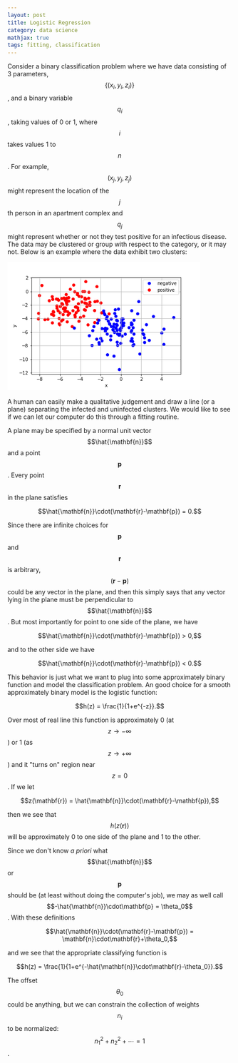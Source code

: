 ```yaml
---
layout: post
title: Logistic Regression
category: data science
mathjax: true
tags: fitting, classification
---
```


Consider a binary classification problem where we have data consisting of 3 parameters, $$\{(x_i,y_i,z_i)\}$$, and a binary variable $$q_i$$, taking values of 0 or 1, where $$i$$ takes values 1 to $$n$$. For example, $$(x_j,y_j,z_j)$$ might represent the location of the $$j$$th person in an apartment complex and $$q_j$$ might represent whether or not they test positive for an infectious disease. The data may be clustered or group with respect to the category, or it may not. Below is an example where the data exhibit two clusters:

![2D classification data](/assets/images/2d-category.png)

A human can easily make a qualitative judgement and draw a line (or a plane) separating the infected and uninfected clusters. We would like to see if we can let our computer do this through a fitting routine.

A plane may be specified by a normal unit vector $$\hat{\mathbf{n}}$$ and a point $$\mathbf{p}$$. Every point $$\mathbf{r}$$ in the plane satisfies

$$\hat{\mathbf{n}}\cdot(\mathbf{r}-\mathbf{p}) = 0.$$

Since there are infinite choices for $$\mathbf{p}$$ and $$\mathbf{r}$$ is arbitrary, $$(\mathbf{r}-\mathbf{p})$$ could be any vector in the plane, and then this simply says that any vector lying in the plane must be perpendicular to $$\hat{\mathbf{n}}$$. But most importantly for point to one side of the plane, we have

$$\hat{\mathbf{n}}\cdot(\mathbf{r}-\mathbf{p}) > 0,$$

and to the other side we have

$$\hat{\mathbf{n}}\cdot(\mathbf{r}-\mathbf{p}) < 0.$$

This behavior is just what we want to plug into some approximately binary function and model the classification problem. An good choice for a smooth approximately binary model is the logistic function:

$$h(z) = \frac{1}{1+e^{-z}}.$$

Over most of real line this function is approximately 0 (at $$z\to -\infty$$) or 1 (as $$z\to + \infty$$) and it "turns on" region near $$z=0$$. If we let

$$z(\mathbf{r}) = \hat{\mathbf{n}}\cdot(\mathbf{r}-\mathbf{p}),$$

then we see that $$h(z(\mathbf{r}))$$ will be approximately 0 to one side of the plane and 1 to the other.

Since we don't know *a priori* what $$\hat{\mathbf{n}}$$ or $$\mathbf{p}$$ should be (at least without doing the computer's job), we may as well call $$-\hat{\mathbf{n}}\cdot\mathbf{p} = \theta_0$$. With these definitions

$$\hat{\mathbf{n}}\cdot(\mathbf{r}-\mathbf{p}) = \mathbf{n}\cdot\mathbf{r}+\theta_0,$$

and we see that the appropriate classifying function is

$$h(z) = \frac{1}{1+e^{-\hat{\mathbf{n}}\cdot\mathbf{r}-\theta_0}}.$$

The offset $$\theta_0$$ could be anything, but we can constrain the collection of weights $$n_i$$ to be normalized: $$n_1^2+n_2^2+\cdots = 1$$.
